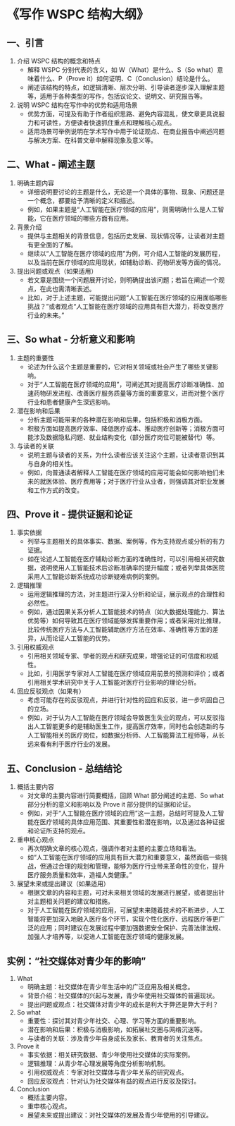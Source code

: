 # 《写作 WSPC 结构大纲》

## 一、引言
1. 介绍 WSPC 结构的概念和特点
    - 解释 WSPC 分别代表的含义，如 W（What）是什么、S（So what）意味着什么、P（Prove it）如何证明、C（Conclusion）结论是什么。
    - 阐述该结构的特点，如逻辑清晰、层次分明、引导读者逐步深入理解主题等，适用于各种类型的写作，包括议论文、说明文、研究报告等。
2. 说明 WSPC 结构在写作中的优势和适用场景
    - 优势方面，可提及有助于作者组织思路、避免内容混乱，使文章更具说服力和可读性，方便读者快速抓住重点和理解核心观点。
    - 适用场景可举例说明在学术写作中用于论证观点、在商业报告中阐述问题与解决方案、在科普文章中解释现象及意义等。

## 二、What - 阐述主题
1. 明确主题内容
    - 详细说明要讨论的主题是什么，无论是一个具体的事物、现象、问题还是一个概念，都要给予清晰的定义和描述。
    - 例如，如果主题是“人工智能在医疗领域的应用”，则需明确什么是人工智能，它在医疗领域的哪些方面有应用。
2. 背景介绍
    - 提供与主题相关的背景信息，包括历史发展、现状情况等，让读者对主题有更全面的了解。
    - 继续以“人工智能在医疗领域的应用”为例，可介绍人工智能的发展历程，以及当前在医疗领域的应用现状，如辅助诊断、药物研发等方面的情况。
3. 提出问题或观点（如果适用）
    - 若文章是围绕一个问题展开讨论，则明确提出该问题；若旨在阐述一个观点，在此也需清晰表述。
    - 比如，对于上述主题，可能提出问题“人工智能在医疗领域的应用面临哪些挑战？”或者观点“人工智能在医疗领域的应用具有巨大潜力，将改变医疗行业的未来。”

## 三、So what - 分析意义和影响
1. 主题的重要性
    - 论述为什么这个主题是重要的，它对相关领域或社会产生了哪些关键影响。
    - 对于“人工智能在医疗领域的应用”，可阐述其对提高医疗诊断准确性、加速药物研发进程、改善医疗服务质量等方面的重要意义，进而对整个医疗行业和患者健康产生深远影响。
2. 潜在影响和后果
    - 分析主题可能带来的各种潜在影响和后果，包括积极和消极方面。
    - 积极方面如提高医疗效率、降低医疗成本、推动医疗创新等；消极方面可能涉及数据隐私问题、就业结构变化（部分医疗岗位可能被替代）等。
3. 与读者的关联
    - 说明主题与读者的关系，为什么读者应该关注这个主题，让读者意识到其与自身的相关性。
    - 例如，向普通读者解释人工智能在医疗领域的应用可能会如何影响他们未来的就医体验、医疗费用等；对于医疗行业从业者，则强调其对职业发展和工作方式的改变。

## 四、Prove it - 提供证据和论证
1. 事实依据
    - 列举与主题相关的具体事实、数据、案例等，作为支持观点或分析的有力证据。
    - 如在论述人工智能在医疗辅助诊断方面的准确性时，可以引用相关研究数据，说明使用人工智能技术后诊断准确率的提升幅度；或者列举具体医院采用人工智能诊断系统成功诊断疑难病例的案例。
2. 逻辑推理
    - 运用逻辑推理的方法，对主题进行深入分析和论证，展示观点的合理性和必然性。
    - 例如，通过因果关系分析人工智能技术的特点（如大数据处理能力、算法优势等）如何导致其在医疗领域能够发挥重要作用；或者采用对比推理，比较传统医疗方法与人工智能辅助医疗方法在效率、准确性等方面的差异，从而论证人工智能的优势。
3. 引用权威观点
    - 引用相关领域专家、学者的观点和研究成果，增强论证的可信度和权威性。
    - 比如，引用医学专家对人工智能在医疗领域应用前景的预测和评价；或者引用相关学术研究中关于人工智能对医疗行业影响的理论分析。
4. 回应反驳观点（如果有）
    - 考虑可能存在的反驳观点，并进行针对性的回应和反驳，进一步巩固自己的立场。
    - 例如，对于认为人工智能在医疗领域会导致医生失业的观点，可以反驳指出人工智能更多的是辅助医生工作，提高医疗效率，同时也会创造新的与人工智能相关的医疗岗位，如数据分析师、人工智能算法工程师等，从长远来看有利于医疗行业的发展。

## 五、Conclusion - 总结结论
1. 概括主要内容
    - 对文章的主要内容进行简要概括，回顾 What 部分阐述的主题、So what 部分分析的意义和影响以及 Prove it 部分提供的证据和论证。
    - 例如，对于“人工智能在医疗领域的应用”这一主题，总结时可提及人工智能在医疗领域的具体应用范围、其重要性和潜在影响，以及通过各种证据和论证所支持的观点。
2. 重申核心观点
    - 再次明确文章的核心观点，强调作者对主题的主要立场和看法。
    - 如“人工智能在医疗领域的应用具有巨大潜力和重要意义，虽然面临一些挑战，但通过合理的规划和管理，能够为医疗行业带来革命性的变化，提升医疗服务质量和效率，造福人类健康。”
3. 展望未来或提出建议（如果适用）
    - 根据文章的内容和主题，可对未来相关领域的发展进行展望，或者提出针对主题相关问题的建议和措施。
    - 对于人工智能在医疗领域的应用，可展望未来随着技术的不断进步，人工智能将更加深入地融入医疗各个环节，实现个性化医疗、远程医疗等更广泛的应用；同时建议在发展过程中要加强数据安全保护、完善法律法规、加强人才培养等，以促进人工智能在医疗领域的健康发展。

## 实例：“社交媒体对青少年的影响”
1. What
    - 明确主题：社交媒体在青少年生活中的广泛应用及相关概念。
    - 背景介绍：社交媒体的兴起与发展，青少年使用社交媒体的普遍现状。
    - 提出问题或观点：社交媒体对青少年的成长是利大于弊还是弊大于利？
2. So what
    - 重要性：探讨其对青少年社交、心理、学习等方面的重要影响。
    - 潜在影响和后果：积极与消极影响，如拓展社交圈与网络沉迷等。
    - 与读者的关联：涉及青少年自身成长及家长、教育者的关注焦点。
3. Prove it
    - 事实依据：相关研究数据、青少年使用社交媒体的实际案例。
    - 逻辑推理：从青少年心理发展等角度分析影响机制。
    - 引用权威观点：专家对社交媒体与青少年关系的研究观点。
    - 回应反驳观点：针对认为社交媒体有益的观点进行反驳及探讨。
4. Conclusion
    - 概括主要内容。
    - 重申核心观点。
    - 展望未来或提出建议：对社交媒体的发展及青少年使用的引导建议。
